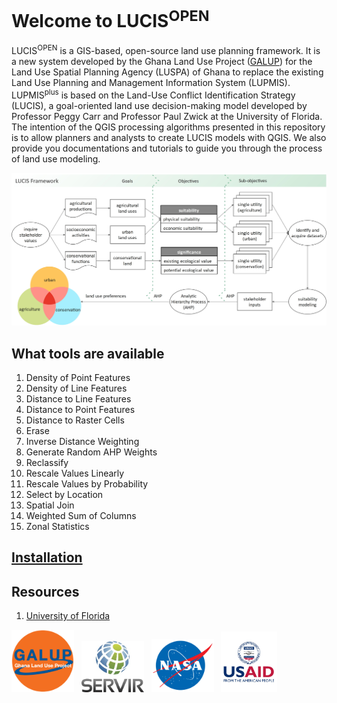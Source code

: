 # Welcome to LUCIS<sup>OPEN</sup>

LUCIS<sup>OPEN</sup> is a GIS-based, open-source land use planning framework.
It is a new system developed by the Ghana Land Use Project ([GALUP](http://galup.cersgis.org/)) for the Land Use Spatial Planning Agency (LUSPA) of Ghana to replace the existing Land Use Planning and Management Information System (LUPMIS). LUPMIS<sup>plus</sup> is based on the Land-Use Conflict Identification Strategy (LUCIS), a goal-oriented land use decision-making model developed by Professor Peggy Carr and Professor Paul Zwick at the University of Florida. The intention of the QGIS processing algorithms presented in this repository is to allow planners and analysts to create LUCIS models with QGIS. We also provide you documentations and tutorials to guide you through the process of land use modeling.

![lucis_open](images/lucis_workflow.jpg)

## What tools are available

1. Density of Point Features
2. Density of Line Features
3. Distance to Line Features
4. Distance to Point Features
5. Distance to Raster Cells
6. Erase
7. Inverse Distance Weighting
8. Generate Random AHP Weights
9. Reclassify
10. Rescale Values Linearly
11. Rescale Values by Probability
12. Select by Location
13. Spatial Join
14. Weighted Sum of Columns
15. Zonal Statistics

## [Installation](https://github.com/chjch/lucis_qgis/wiki/Installation)

## Resources

1. [University of Florida](https://abe.ufl.edu/galup/)

<p float="left">
  <img src="images/GALUP-logo.png" width="100"/> &nbsp
  <img src="images/Servir_Logo.jpg" width="100" /> &nbsp
  <img src="images/nasa.png" width="100" /> &nbsp
  <img src="images/USAID-logo.jpg" width="90" />
</p>